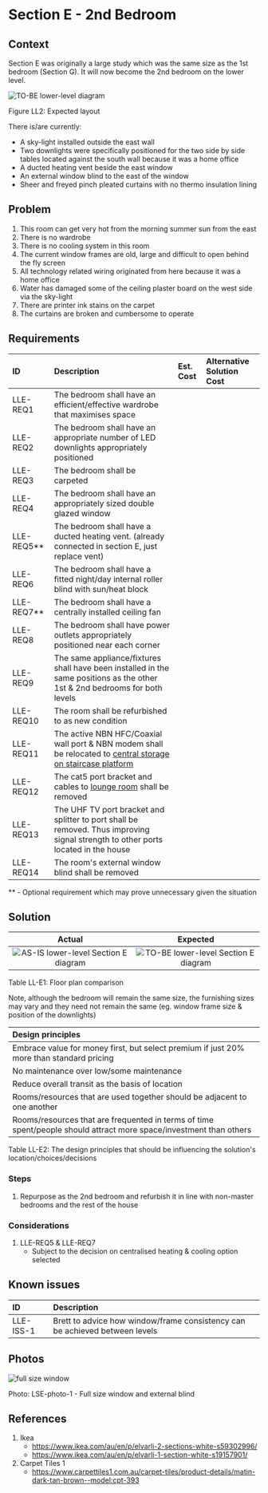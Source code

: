 # Section E - 2nd Bedroom

## Context

Section E was originally a large study which was the same size as the 1st bedroom (Section G). It will now become the 2nd bedroom on the lower level.

![TO-BE lower-level diagram](Lower-Level-TO-BE-sections.svg)

Figure LL2: Expected layout

There is/are currently:
* A sky-light installed outside the east wall
* Two downlights were specifically positioned for the two side by side tables located against the south wall because it was a home office
* A ducted heating vent beside the east window
* An external window blind to the east of the window
* Sheer and freyed pinch pleated curtains with no thermo insulation lining


## Problem

1. This room can get very hot from the morning summer sun from the east 
2. There is no wardrobe 
3. There is no cooling system in this room
4. The current window frames are old, large and difficult to open behind the fly screen
5. All technology related wiring originated from here because it was a home office
6. Water has damaged some of the ceiling plaster board on the west side via the sky-light
6. There are printer ink stains on the carpet
7. The curtains are broken and cumbersome to operate


## Requirements

|ID|Description|Est. Cost|Alternative Solution Cost|
|:---|:---|:---|:---|
|LLE-REQ1|The bedroom shall have an efficient/effective wardrobe that maximises space|||
|LLE-REQ2|The bedroom shall have an appropriate number of LED downlights appropriately positioned|||
|LLE-REQ3|The bedroom shall be carpeted|||
|LLE-REQ4|The bedroom shall have an appropriately sized double glazed window|||
|LLE-REQ5**|The bedroom shall have a ducted heating vent. (already connected in section E, just replace vent)|||
|LLE-REQ6|The bedroom shall have a fitted night/day internal roller blind with sun/heat block|||
|LLE-REQ7**|The bedroom shall have a centrally installed ceiling fan|||
|LLE-REQ8|The bedroom shall have power outlets appropriately positioned near each corner|||
|LLE-REQ9|The same appliance/fixtures shall have been installed in the same positions as the other 1st & 2nd bedrooms for both levels|||
|LLE-REQ10|The room shall be refurbished to as new condition|||
|LLE-REQ11|The active NBN HFC/Coaxial wall port & NBN modem shall be relocated to [central storage on staircase platform](./section-D-requirements.md)|||
|LLE-REQ12|The cat5 port bracket and cables to [lounge room](./section-K-requirements.md) shall be removed|||
|LLE-REQ13|The UHF TV port bracket and splitter to port shall be removed. Thus improving signal strength to other ports located in the house|||
|LLE-REQ14|The room's external window blind shall be removed|||

** - Optional requirement which may prove unnecessary given the situation


## Solution

|Actual|Expected|
|:---:|:---:|
|![AS-IS lower-level Section E diagram](Lower-Level-AS-IS-section-E.svg)|![TO-BE lower-level Section E diagram](Lower-Level-TO-BE-section-E.svg)|

Table LL-E1: Floor plan comparison

Note, although the bedroom will remain the same size, the furnishing sizes may vary and they need not remain the same (eg. window frame size & position of the downlights)

|Design principles|
|:---|
|Embrace value for money first, but select premium if just 20% more than standard pricing|
|No maintenance over low/some maintenance|
|Reduce overall transit as the basis of location|
|Rooms/resources that are used together should be adjacent to one another|
|Rooms/resources that are frequented in terms of time spent/people should attract more space/investment than others|

Table LL-E2: The design principles that should be influencing the solution's location/choices/decisions

### Steps

1. Repurpose as the 2nd bedroom and refurbish it in line with non-master bedrooms and the rest of the house

### Considerations

1. LLE-REQ5 & LLE-REQ7
    - Subject to the decision on centralised heating & cooling option selected


## Known issues

|ID|Description|
|:---|:---|
|LLE-ISS-1|Brett to advice how window/frame consistency can be achieved between levels|


## Photos

![full size window](./photos/IMG_20201016_124823367.jpg)

Photo: LSE-photo-1 - Full size window and external blind


## References

1. Ikea
    - https://www.ikea.com/au/en/p/elvarli-2-sections-white-s59302996/
    - https://www.ikea.com/au/en/p/elvarli-1-section-white-s19157901/
2. Carpet Tiles 1
    - https://www.carpettiles1.com.au/carpet-tiles/product-details/matin-dark-tan-brown--model:cpt-393